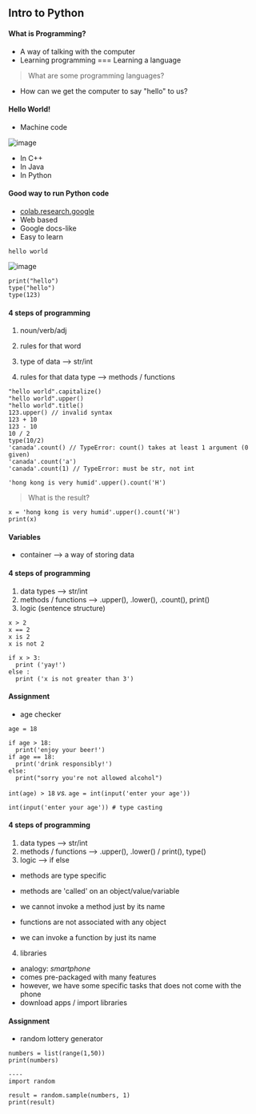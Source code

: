 ## Intro to Python

#### What is Programming?
- A way of talking with the computer
- Learning programming === Learning a language
> What are some programming languages?

- How can we get the computer to say "hello" to us?

#### Hello World!
- Machine code

![image](https://user-images.githubusercontent.com/37263010/189385221-60caf7fb-7f2c-4f71-9b4c-d512e27fe5b0.png)

- In C++
- In Java
- In Python


#### Good way to run Python code
- [colab.research.google](https://colab.research.google.com/)
- Web based
- Google docs-like
- Easy to learn

```
hello world
```

![image](https://user-images.githubusercontent.com/37263010/189384839-93333316-421b-4d9e-9b9c-b24db1b274b8.png)

```
print("hello")
type("hello")
type(123)
```


#### 4 steps of programming

1. noun/verb/adj
2. rules for that word

1. type of data --> str/int
2. rules for that data type --> methods / functions

```
"hello world".capitalize()
"hello world".upper()
"hello world".title()
123.upper() // invalid syntax
123 + 10
123 - 10
10 / 2
type(10/2)
'canada'.count() // TypeError: count() takes at least 1 argument (0 given)
'canada'.count('a')
'canada'.count(1) // TypeError: must be str, not int
```

```
'hong kong is very humid'.upper().count('H')
```
> What is the result?

```
x = 'hong kong is very humid'.upper().count('H')
print(x)
```
#### Variables
- container --> a way of storing data


#### 4 steps of programming

1. data types --> str/int
2. methods / functions --> .upper(), .lower(), .count(), print()
3. logic (sentence structure)


```
x > 2
x == 2
x is 2
x is not 2
```

```
if x > 3:
  print ('yay!')
else :
  print ('x is not greater than 3')
```

#### Assignment
- age checker

```
age = 18

if age > 18:
  print('enjoy your beer!')
if age == 18:
  print('drink responsibly!')
else:
  print("sorry you're not allowed alcohol")
```

`int(age) > 18` _vs._ `age = int(input('enter your age'))`

```
int(input('enter your age')) # type casting
```

#### 4 steps of programming

1. data types --> str/int
2. methods / functions --> .upper(), .lower() / print(), type()
3. logic --> if else

- methods are type specific
- methods are 'called' on an object/value/variable
- we cannot invoke a method just by its name

- functions are not associated with any object
- we can invoke a function by just its name

4. libraries
- analogy: _smartphone_
- comes pre-packaged with many features
- however, we have some specific tasks that does not come with the phone
- download apps / import libraries

#### Assignment
- random lottery generator

```
numbers = list(range(1,50))
print(numbers)

---- 
import random

result = random.sample(numbers, 1)
print(result)
```
